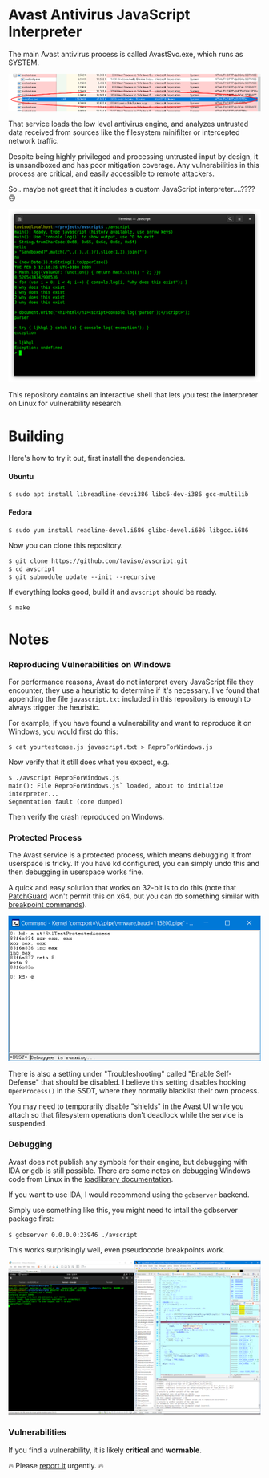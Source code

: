 # Avast Antivirus JavaScript Interpreter

The main Avast antivirus process is called AvastSvc.exe, which runs as SYSTEM.

![AvastSvc.exe](doc/avastsvc.png)

That service loads the low level antivirus engine, and analyzes untrusted data
received from sources like the filesystem minifilter or intercepted network
traffic.

Despite being highly privileged and processing untrusted input by design, it is
unsandboxed and has poor mitigation coverage. Any vulnerabilities in this
process are critical, and easily accessible to remote attackers.

So.. maybe not great that it includes a custom JavaScript interpreter....???? 🙃

![screenshot](doc/screenshot.png)


This repository contains an interactive shell that lets you test the
interpreter on Linux for vulnerability research.

# Building

Here's how to try it out, first install the dependencies.

#### Ubuntu
```
$ sudo apt install libreadline-dev:i386 libc6-dev-i386 gcc-multilib
```

#### Fedora
```
$ sudo yum install readline-devel.i686 glibc-devel.i686 libgcc.i686
```

Now you can clone this repository.

```
$ git clone https://github.com/taviso/avscript.git
$ cd avscript
$ git submodule update --init --recursive
```

If everything looks good, build it and `avscript` should be ready.

```
$ make
```

# Notes

###  Reproducing Vulnerabilities on Windows

For performance reasons, Avast do not interpret every JavaScript file they
encounter, they use a heuristic to determine if it's necessary. I've found that
appending the file `javascript.txt` included in this repository is enough to
always trigger the heuristic.

For example, if you have found a vulnerability and want to reproduce it on
Windows, you would first do this:

```
$ cat yourtestcase.js javascript.txt > ReproForWindows.js
```

Now verify that it still does what you expect, e.g.

```
$ ./avscript ReproForWindows.js
main(): File ReproForWindows.js` loaded, about to initialize interpreter...
Segmentation fault (core dumped)
```

Then verify the crash reproduced on Windows.

### Protected Process

The Avast service is a protected process, which means debugging it from
userspace is tricky. If you have kd configured, you can simply undo this
and then debugging in userspace works fine.

A quick and easy solution that works on 32-bit is to do this (note that
[PatchGuard](https://en.wikipedia.org/wiki/Kernel_Patch_Protection) won't
permit this on x64, but you can do something similar with [breakpoint
commands](https://docs.microsoft.com/en-us/windows-hardware/drivers/debugger/setting-a-conditional-breakpoint)).

![screenshot](doc/protected.png)

There is also a setting under "Troubleshooting" called "Enable Self-Defense"
that should be disabled. I believe this setting disables hooking `OpenProcess()`
in the SSDT, where they normally blacklist their own process.

You may need to temporarily disable "shields" in the Avast UI while you
attach so that filesystem operations don't deadlock while the service is
suspended.

### Debugging

Avast does not publish any symbols for their engine, but debugging with IDA or gdb
is still possible. There are some notes on debugging Windows code from Linux in
the [loadlibrary documentation](https://github.com/taviso/loadlibrary).

If you want to use IDA, I would recommend using the `gdbserver` backend.

Simply use something like this, you might need to intall the gdbserver package first:

`$ gdbserver 0.0.0.0:23946 ./avscript`

This works surprisingly well, even pseudocode breakpoints work.

![IDA screenshot](doc/debugging.png)

### Vulnerabilities

If you find a vulnerability, it is likely **critical** and **wormable**.

🔥 Please [report it](https://www.avast.com/coordinated-vulnerability-disclosure) urgently. 🔥


